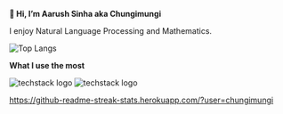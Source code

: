 **👋 Hi, I’m Aarush Sinha aka Chungimungi**

I enjoy Natural Language Processing and Mathematics.


![Top Langs](https://github-readme-stats.vercel.app/api/top-langs/?username=chungimungi&layout=compact)


**What I use the most**

![techstack logo](https://readme-components.vercel.app/api?component=logo&logo=python&textfill=3776ab&fill=000000)
![techstack logo](https://readme-components.vercel.app/api?component=logo&logo=c&textfill=3776ab&fill=000000)


https://github-readme-streak-stats.herokuapp.com/?user=chungimungi

<!---
chungimungi/chungimungi is a ✨ special ✨ repository because its `README.md` (this file) appears on your GitHub profile.
You can click the Preview link to take a look at your changes.
--->
